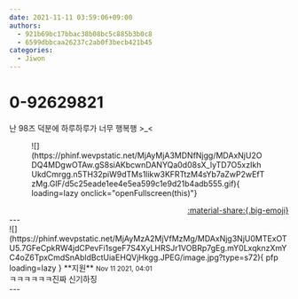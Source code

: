 ```yaml
---
date: 2021-11-11 03:59:06+09:00
authors:
  - 921b69bc17bbac38b08bc5c885b3b0c8
  - 6599dbbcaa26237c2ab0f3becb421b45
categories:
  - Jiwon
---
```


# 0-92629821

<div class="post-container" markdown="1">
<div class="content-container md-sidebar__scrollwrap" markdown="1">

난 98즈 덕분에 하루하루가 너무 행복행 &gt;_&lt;
<figure markdown="1">
![](https://phinf.wevpstatic.net/MjAyMjA3MDNfNjgg/MDAxNjU2ODQ4MDgwOTAw.gS8siAKbcwnDANYQa0d08sX_lyTD7O5xzIkhUkdCmrgg.n5TH32piW9dTMs1likw3KFRTtzM4sYb7aZwP2wEfTzMg.GIF/d5c25eade1ee4e5ea599c1e9d21b4adb555.gif){ loading=lazy onclick="openFullscreen(this)"}
</figure>


</div>
</div>

<div style="text-align: right;" markdown="1">
<a href="https://weverse.io/fromis9/fanpost/0-92629821" style="text-align: right;">:material-share:{.big-emoji}</a>
</div>
---

<div class="comments-container md-sidebar__scrollwrap" markdown="1">
<div class="comment" markdown="1">
<div class='id-container' markdown="1">
![](https://phinf.wevpstatic.net/MjAyMzA2MjVfMzMg/MDAxNjg3NjU0MTExOTU5.7GFeCpkRW4jdCPevFi1sgeF7S4XyLHRSJr1VOBRp7gEg.mY0LxqknzXmYC4oZ6TpxCmdSnAbldBctUiaEHQVjHkgg.JPEG/image.jpg?type=s72){ pfp loading=lazy }
**<span class="artist">지원</span>** <small>Nov 11 2021, 04:01</small><br>
</div>
<div class='comment-body' markdown="1">
ㅋㅋㅋㅋㅋㅋ진짜 신기하징
</div>
</div>
</div>
---
